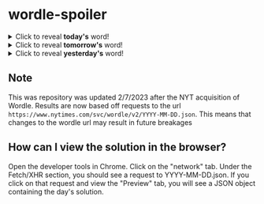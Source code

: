 # wordle-spoiler

<details>
  <summary>Click to reveal <b>today's</b> word!</summary>
  <br>
  <b> stony </b>
</details>

<details>
  <summary>Click to reveal <b>tomorrow's</b> word!</summary>
  <br>
  <b> final </b>
</details>

<details>
  <summary>Click to reveal <b>yesterday's</b> word!</summary>
  <br>
  <b> cable </b>
</details>

## Note
This was repository was updated 2/7/2023 after the NYT acquisition of Wordle. Results are now based off requests to the url `https://www.nytimes.com/svc/wordle/v2/YYYY-MM-DD.json`. This means that changes to the wordle url may result in future breakages

## How can I view the solution in the browser?
Open the developer tools in Chrome. Click on the "network" tab. Under the Fetch/XHR section, you should see a request to YYYY-MM-DD.json. If you click on that request and view the "Preview" tab, you will see a JSON object containing the day's solution.